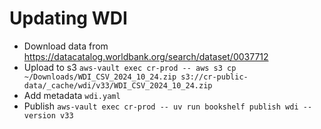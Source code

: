# Updating WDI

* Download data from https://datacatalog.worldbank.org/search/dataset/0037712
* Upload to s3 `aws-vault exec cr-prod -- aws s3 cp  ~/Downloads/WDI_CSV_2024_10_24.zip s3://cr-public-data/_cache/wdi/v33/WDI_CSV_2024_10_24.zip`
* Add metadata `wdi.yaml`
* Publish `aws-vault exec cr-prod -- uv run bookshelf publish wdi --version v33`
